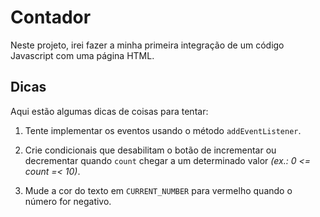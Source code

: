 # Contador

Neste projeto, irei fazer a minha primeira integração de um código Javascript com uma página HTML.
​
## Dicas

Aqui estão algumas dicas de coisas para tentar:

1. Tente implementar os eventos usando o método `addEventListener`. 

2. Crie condicionais que desabilitam o botão de incrementar ou decrementar quando `count` chegar a um determinado valor *(ex.: 0 <= count =< 10)*.

3. Mude a cor do texto em `CURRENT_NUMBER` para vermelho quando o número for negativo.
